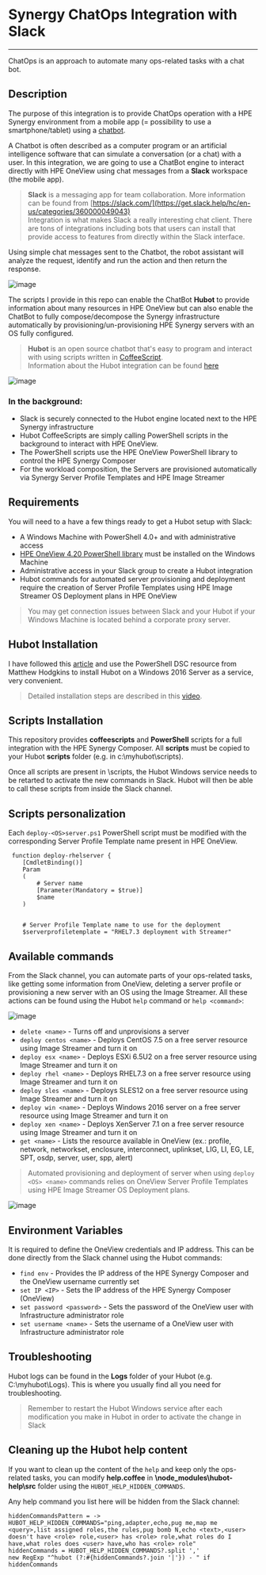 # Synergy ChatOps Integration with Slack
----

ChatOps is an approach to automate many ops-related tasks with a chat bot. 

## Description

The purpose of this integration is to provide ChatOps operation with a HPE Synergy environment from a mobile app (= possibility to use a smartphone/tablet) using a [chatbot]( https://www.expertsystem.com/chatbot/).

A Chatbot is often described as a computer program or an artificial intelligence software that can simulate a conversation (or a chat) with a user. In this integration, we are going to use a ChatBot engine to interact directly with HPE OneView using chat messages from a **Slack** workspace (the mobile app).  

> **Slack** is a messaging app for team collaboration. More information can be found from [https://slack.com/](https://get.slack.help/hc/en-us/categories/360000049043)   
> Integration is what makes Slack a really interesting chat client. There are tons of integrations including bots that users can install that provide access to features from
> directly within the Slack interface.

Using simple chat messages sent to the Chatbot, the robot assistant will analyze the request, identify and run the action and then return the response. 

![image](https://user-images.githubusercontent.com/13134334/59289960-a6dcdd00-8c77-11e9-8d87-53de017e2460.png)

The scripts I provide in this repo can enable the ChatBot **Hubot** to provide information about many resources in HPE OneView but can also enable the ChatBot to fully compose/decompose the Synergy infrastructure automatically by provisioning/un-provisioning HPE Synergy servers with an OS fully configured.

> **Hubot** is an open source chatbot that's easy to program and interact with using scripts written in [CoffeeScript](https://en.wikipedia.org/wiki/CoffeeScript).  
> Information about the Hubot integration can be found [here](https://slack.com/apps/A0F7XDU93-hubot)

![image](https://user-images.githubusercontent.com/13134334/59511655-24426080-8eb7-11e9-99e8-eca50e402760.png)

### In the background: 
* Slack is securely connected to the Hubot engine located next to the HPE Synergy infrastructure
* Hubot CoffeeScripts are simply calling PowerShell scripts in the background to interact with HPE OneView. 
* The PowerShell scripts use the HPE OneView PowerShell library to control the HPE Synergy Composer 
* For the workload composition, the Servers are provisioned automatically via Synergy Server Profile Templates and HPE Image Streamer 


## Requirements
You will need to a have a few things ready to get a Hubot setup with Slack:

* A Windows Machine with PowerShell 4.0+ and with administrative access
* [HPE OneView 4.20 PowerShell library](https://github.com/HewlettPackard/POSH-HPOneView) must be installed on the Windows Machine
* Administrative access in your Slack group to create a Hubot integration
* Hubot commands for automated server provisioning and deployment require the creation of Server Profile Templates using HPE Image Streamer OS Deployment plans in HPE OneView

> You may get connection issues between Slack and your Hubot if your Windows Machine is located behind a corporate proxy server.


## Hubot Installation
I have followed this [article](https://hodgkins.io/chatops-on-windows-with-hubot-and-powershell) and use the PowerShell DSC resource from Matthew Hodgkins to install Hubot on a Windows 2016 Server as a service, very convenient. 
> Detailed installation steps are described in this [video](https://www.youtube.com/watch?v=Gh-vYprIo7c).

## Scripts Installation

This repository provides **coffeescripts** and **PowerShell** scripts for a full integration with the HPE Synergy Composer. 
All **scripts** must be copied to your Hubot **scripts** folder (e.g. in c:\myhubot\scripts).  

Once all scripts are present in \scripts, the Hubot Windows service needs to be retarted to activate the new commands in Slack.
Hubot will then be able to call these scripts from inside the Slack channel.

## Scripts personalization
Each `deploy-<OS>server.ps1` PowerShell script must be modified with the corresponding Server Profile Template name present in HPE OneView. 
 
```
 function deploy-rhelserver {
    [CmdletBinding()]
    Param
    (
        # Server name
        [Parameter(Mandatory = $true)]
        $name 
    )
 
 
    # Server Profile Template name to use for the deployment
    $serverprofiletemplate = "RHEL7.3 deployment with Streamer"

```

## Available commands
From the Slack channel, you can automate parts of your ops-related tasks, like getting some information from OneView, deleting a server profile or provisioning a new server with an OS using the Image Streamer. All these actions can be found using the Hubot ``help`` command or `help <command>`:

![image](https://user-images.githubusercontent.com/13134334/59419033-62158b00-8dca-11e9-8954-63ea7ea4cc28.png)

* `delete <name>` - Turns off and unprovisions a server
* `deploy centos <name>` - Deploys CentOS 7.5 on a free server resource using Image Streamer and turn it on 
* `deploy esx <name>` - Deploys ESXi 6.5U2 on a free server resource using Image Streamer and turn it on
* `deploy rhel <name>` - Deploys RHEL7.3 on a free server resource using Image Streamer and turn it on
* `deploy sles <name>` - Deploys SLES12 on a free server resource using Image Streamer and turn it on 
* `deploy win <name>` - Deploys Windows 2016 server on a free server resource using Image Streamer and turn it on
* `deploy xen <name>` - Deploys XenServer 7.1 on a free server resource using Image Streamer and turn it on
* `get <name>` - Lists the resource available in OneView (ex.: profile, network, networkset, enclosure, interconnect, uplinkset, LIG, LI, EG, LE, SPT, osdp, server, user, spp, alert)


> Automated provisioning and deployment of server when using `deploy <OS> <name>` commands relies on OneView Server Profile Templates using HPE Image Streamer OS Deployment plans.



![image](https://user-images.githubusercontent.com/13134334/59421884-abb4a480-8dcf-11e9-953e-8f86187d0dfb.png)


## Environment Variables
It is required to define the OneView credentials and IP address. This can be done directly from the Slack channel using the Hubot commands: 
 
* `find env` - Provides the IP address of the HPE Synergy Composer and the OneView username currently set  
* `set IP <IP>` - Sets the IP address of the HPE Synergy Composer (OneView)
* `set password <password>` - Sets the password of the OneView user with Infrastructure administrator role  
* `set username <name>` - Sets the username of a OneView user with Infrastructure administrator role

## Troubleshooting
Hubot logs can be found in the **Logs** folder of your Hubot (e.g. C:\myhubot\Logs). This is where you usually find all you need for troubleshooting.

> Remember to restart the Hubot Windows service after each modification you make in Hubot in order to activate the change in Slack

## Cleaning up the Hubot help content
If you want to clean up the content of the ``help`` and keep only the ops-related tasks, you can modify **help.coffee** in **\node_modules\hubot-help\src** folder using the ``HUBOT_HELP_HIDDEN_COMMANDS``.   

Any help command you list here will be hidden from the Slack channel:

```
hiddenCommandsPattern = -> HUBOT_HELP_HIDDEN_COMMANDS="ping,adapter,echo,pug me,map me <query>,list assigned roles,the rules,pug bomb N,echo <text>,<user> doesn't have <role> role,<user> has <role> role,what roles do I have,what roles does <user> have,who has <role> role"
hiddenCommands = HUBOT_HELP_HIDDEN_COMMANDS?.split ','
new RegExp "^hubot (?:#{hiddenCommands?.join '|'}) - " if hiddenCommands
```
